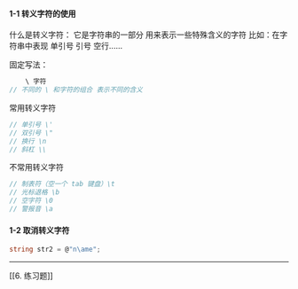 #### 1-1 转义字符的使用
什么是转义字符：
	它是字符串的一部分 用来表示一些特殊含义的字符
	比如：在字符串中表现 单引号 引号 空行......

固定写法：

```c#
	\ 字符
// 不同的 \ 和字符的组合 表示不同的含义
```

常用转义字符

```c#
// 单引号 \'
// 双引号 \"
// 换行 \n
// 斜杠 \\
```

不常用转义字符

```c#
// 制表符（空一个 tab 键盘）\t
// 光标退格 \b
// 空字符 \0
// 警报音 \a
```

#### 1-2 取消转义字符

```c#
string str2 = @"n\ame";
```

---

[[6. 练习题]]

